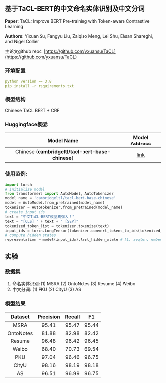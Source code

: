 ## 基于TaCL-BERT的中文命名实体识别及中文分词
**Paper**: TaCL: Improve BERT Pre-training with Token-aware Contrastive Learning

**Authors**: Yixuan Su, Fangyu Liu, Zaiqiao Meng, Lei Shu, Ehsan Shareghi, and Nigel Collier

主论文github repo: [https://github.com/yxuansu/TaCL](https://github.com/yxuansu/TaCL)
### 环境配置
```yaml
python version == 3.8
pip install -r requirements.txt
```
### 模型结构
Chinese TaCL BERT + CRF

### Huggingface模型:

|Model Name|Model Address|
|:-------------:|:-------------:|
|Chinese (**cambridgeltl/tacl-bert-base-chinese**)|[link](https://huggingface.co/cambridgeltl/tacl-bert-base-chinese)|

### 使用范例:
```python
import torch
# initialize model
from transformers import AutoModel, AutoTokenizer
model_name = 'cambridgeltl/tacl-bert-base-chinese'
model = AutoModel.from_pretrained(model_name)
tokenizer = AutoTokenizer.from_pretrained(model_name)
# create input ids
text = "中文TaCL-BERT模型真强大！"
text = "[CLS] " + text + " [SEP]"
tokenized_token_list = tokenizer.tokenize(text)
input_ids = torch.LongTensor(tokenizer.convert_tokens_to_ids(tokenized_token_list)).view(1, -1)
# compute hidden states
representation = model(input_ids).last_hidden_state # [1, seqlen, embed_dim]
```


## 实验
### 数据集
1. 命名实体识别: (1) MSRA (2) OntoNotes (3) Resume (4) Weibo
2. 中文分词: (1) PKU (2) CityU (3) AS

### 模型结果
|     Dataset | Precision       |Recall|F1|
| :-------------: |:-------------:|:-----:|:-----:|
|MSRA|95.41|95.47|95.44|
|OntoNotes|81.88|82.98|82.42|
|Resume|96.48|96.42|96.45|
|Weibo|68.40|70.73|69.54|
|PKU|97.04|96.46|96.75|
|CityU|98.16|98.19|98.18|
|AS|96.51|96.99|96.75|


